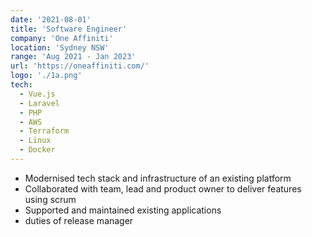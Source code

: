 ```yaml
---
date: '2021-08-01'
title: 'Software Engineer'
company: 'One Affiniti'
location: 'Sydney NSW'
range: 'Aug 2021 - Jan 2023'
url: 'https://oneaffiniti.com/'
logo: './1a.png'
tech:
  - Vue.js
  - Laravel
  - PHP
  - AWS
  - Terraform
  - Linux
  - Docker
---
```


- Modernised tech stack and infrastructure of an existing platform
- Collaborated with team, lead and product owner to deliver features using scrum
- Supported and maintained existing applications
- duties of release manager
